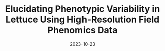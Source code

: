 ---
title: "Elucidating Phenotypic Variability in Lettuce Using High-Resolution Field Phenomics Data"
collection: talks
type: "Scientific Talk"
# link: 'https://docs.google.com/presentation/d/1JFikSP8e9XCOeCNJ0r6vEw95lwkEFlpVpDx7Acm6JeE/edit?usp=sharing'
venue: "Specialty Crop Research Initiative (SCRI) Annual Meeting 2023"
date: 2023-10-23
location: "Davis, CA"
---